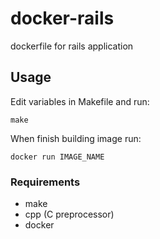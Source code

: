 docker-rails
============

dockerfile for rails application



## Usage

Edit variables in Makefile and run:

```
make
```

When finish building image run:
```
docker run IMAGE_NAME
```



### Requirements
* make
* cpp (C preprocessor)
* docker
